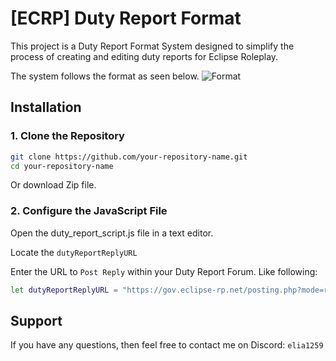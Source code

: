 # [ECRP] Duty Report Format
This project is a Duty Report Format System designed to simplify the process of creating and editing duty reports for Eclipse Roleplay.

The system follows the format as seen below.
![Format](https://i.imgur.com/lXadPrW.png)





## Installation

### 1. Clone the Repository


```bash
git clone https://github.com/your-repository-name.git
cd your-repository-name
```
Or download Zip file.

### 2. Configure the JavaScript File

Open the duty_report_script.js file in a text editor.

Locate the ``dutyReportReplyURL``

Enter the URL to ``Post Reply`` within your Duty Report Forum. Like following:

```bash 
let dutyReportReplyURL = "https://gov.eclipse-rp.net/posting.php?mode=reply&t=168215";
````


## Support

If you have any questions, then feel free to contact me on Discord: ``elia1259``

